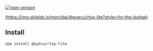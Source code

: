 [![npm version](https://badge.fury.io/js/@eyecu%2Frtsp-lite.svg)](https://www.npmjs.com/package/@eyecu/rtsp-lite)

[(https://img.shields.io/npm/dw/@eyecu/rtsp-lite?style=for-the-badge)](https://www.npmjs.com/package/@eyecu/rtsp-lite)

## Install

```
npm install @eyecu/rtsp-lite
```

